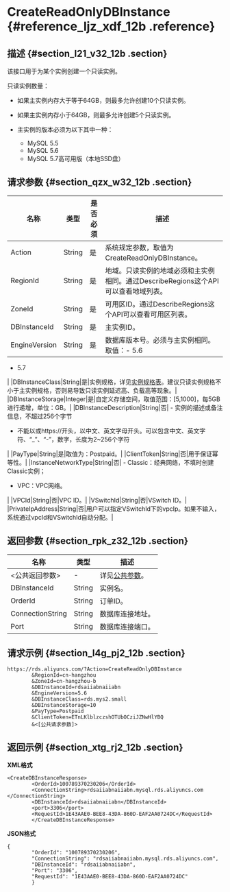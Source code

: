 # CreateReadOnlyDBInstance {#reference_ljz_xdf_12b .reference}

## 描述 {#section_l21_v32_12b .section}

该接口用于为某个实例创建一个只读实例。

只读实例数量：

-   如果主实例内存大于等于64GB，则最多允许创建10个只读实例。
-   如果主实例内存小于64GB，则最多允许创建5个只读实例。

-   主实例的版本必须为以下其中一种：
    -   MySQL 5.5
    -   MySQL 5.6
    -   MySQL 5.7高可用版（本地SSD盘）

## 请求参数 {#section_qzx_w32_12b .section}

|名称|类型|是否必须|描述|
|--|--|----|--|
|Action|String|是|系统规定参数，取值为CreateReadOnlyDBInstance。|
|RegionId|String|是|地域。只读实例的地域必须和主实例相同。通过DescribeRegions这个API可以查看地域列表。|
|ZoneId|String|是|可用区ID。通过DescribeRegions这个API可以查看可用区列表。|
|DBInstanceId|String|是|主实例ID。|
|EngineVersion|String|是|数据库版本号。必须与主实例相同。取值：-   5.6
-   5.7

|
|DBInstanceClass|String|是|实例规格，详见[实例规格表](../../../../intl.zh-CN/产品简介/实例规格/实例规格表.md)。建议只读实例规格不小于主实例规格，否则易导致只读实例延迟高、负载高等现象。|
|DBInstanceStorage|Integer|是|自定义存储空间，取值范围：\[5,1000\]，每5GB进行递增，单位：GB。|
|DBInstanceDescription|String|否| -   实例的描述或备注信息，不超过256个字节
-   不能以或https://开头，以中文、英文字母开头。可以包含中文、英文字符、“\_”、“-”，数字，长度为2~256个字符

 |
|PayType|String|是|取值为：Postpaid。|
|ClientToken|String|否|用于保证幂等性。|
|InstanceNetworkType|String|否| -   Classic：经典网络，不填时创建Classic实例；
-   VPC：VPC网络。

 |
|VPCId|String|否|VPC ID。|
|VSwitchId|String|否|VSwitch ID。|
|PrivateIpAddress|String|否|用户可以指定VSwitchId下的vpcIp。如果不输入，系统通过vpcId和VSwitchId自动分配。|

## 返回参数 {#section_rpk_z32_12b .section}

|名称|类型|描述|
|--|--|--|
|<公共返回参数\>|-|详见[公共参数](intl.zh-CN/API参考/使用API/公共参数.md#)。|
|DBInstanceId|String|实例名。|
|OrderId|String|订单ID。|
|ConnectionString|String|数据库连接地址。|
|Port|String|数据库连接端口。|

## 请求示例 {#section_l4g_pj2_12b .section}

```
https://rds.aliyuncs.com/?Action=CreateReadOnlyDBInstance
        &RegionId=cn-hangzhou
        &ZoneId=cn-hangzhou-b
        &DBInstanceId=rdsaiiabnaiiabn
        &EngineVersion=5.6
        &DBInstanceClass=rds.mys2.small
        &DBInstanceStorage=10
        &PayType=Postpaid
        &ClientToken=ETnLKlblzczshOTUbOCziJZNwHlYBQ
        &<[公共请求参数]>
```

## 返回示例 {#section_xtg_rj2_12b .section}

**XML格式**

```
<CreateDBInstanceResponse>
        <OrderId>100789370230206</OrderId>
        <ConnectionString>rdsaiiabnaiiabn.mysql.rds.aliyuncs.com </ConnectionString>
        <DBInstanceId>rdsaiiabnaiiabn</DBInstanceId>
        <port>3306</port>
        <RequestId>1E43AAE0-BEE8-43DA-860D-EAF2AA0724DC</RequestId>
        </CreateDBInstanceResponse>
```

**JSON格式**

```
{
        "OrderId": "100789370230206", 
        "ConnectionString": "rdsaiiabnaiiabn.mysql.rds.aliyuncs.com", 
        "DBInstanceId": "rdsaiiabnaiiabn", 
        "Port": "3306", 
        "RequestId": "1E43AAE0-BEE8-43DA-860D-EAF2AA0724DC"
        }
```


